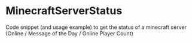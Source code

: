 MinecraftServerStatus
=====================

Code snippet (and usage example) to get the status of a minecraft server (Online / Message of the Day / Online Player Count)
